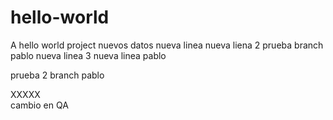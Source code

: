 # hello-world
A hello world project
nuevos datos
nueva linea
nueva liena 2
prueba branch pablo
nueva linea 3
nueva linea pablo

prueba 2 branch pablo

XXXXX\
cambio en QA